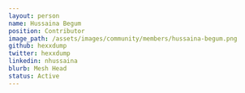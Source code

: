 ```yaml
---
layout: person
name: Hussaina Begum
position: Contributor
image_path: /assets/images/community/members/hussaina-begum.png
github: hexxdump
twitter: hexxdump
linkedin: nhussaina
blurb: Mesh Head
status: Active
---
```


